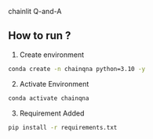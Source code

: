chainlit Q-and-A

## How to run ?

1. Create  environment

```bash
conda create -n chainqna python=3.10 -y
```

2. Activate Environment

```bash
conda activate chainqna
```

3. Requirement Added

``` bash
pip install -r requirements.txt
```
